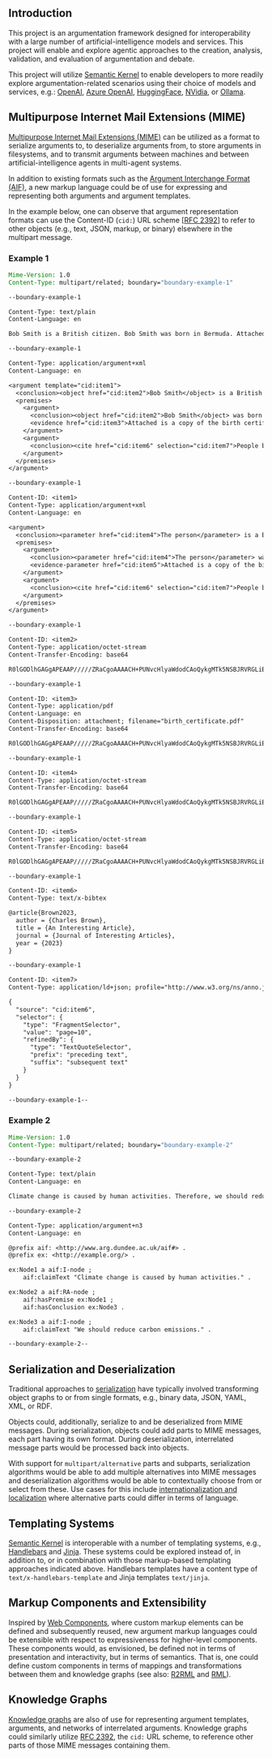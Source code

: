 ## Introduction

This project is an argumentation framework designed for interoperability with a large number of artificial-intelligence models and services. This project will enable and explore agentic approaches to the creation, analysis, validation, and evaluation of argumentation and debate.

This project will utilize [Semantic Kernel](https://github.com/microsoft/semantic-kernel) to enable developers to more readily explore argumentation-related scenarios using their choice of models and services, e.g.: [OpenAI](https://platform.openai.com/docs/introduction), [Azure OpenAI](https://azure.microsoft.com/en-us/products/ai-services/openai-service), [HuggingFace](https://huggingface.co/), [NVidia](https://www.nvidia.com/en-us/ai-data-science/products/nim-microservices/), or [Ollama](https://ollama.com/).

## Multipurpose Internet Mail Extensions (MIME)

[Multipurpose Internet Mail Extensions (MIME)](https://en.wikipedia.org/wiki/MIME) can be utilized as a format to serialize arguments to, to deserialize arguments from, to store arguments in filesystems, and to transmit arguments between machines and between artificial-intelligence agents in multi-agent systems.

In addition to existing formats such as the [Argument Interchange Format (AIF)](https://en.wikipedia.org/wiki/Argument_Interchange_Format), a new markup language could be of use for expressing and representing both arguments and argument templates.

In the example below, one can observe that argument representation formats can use the Content-ID (`cid:`) URL scheme [[RFC 2392](https://datatracker.ietf.org/doc/rfc2392/)] to refer to other objects (e.g., text, JSON, markup, or binary) elsewhere in the multipart message.

### Example 1

```email
Mime-Version: 1.0
Content-Type: multipart/related; boundary="boundary-example-1"

--boundary-example-1

Content-Type: text/plain
Content-Language: en

Bob Smith is a British citizen. Bob Smith was born in Bermuda. Attached is a copy of the birth certificate. People born in Bermuda are British citizens.

--boundary-example-1

Content-Type: application/argument+xml
Content-Language: en

<argument template="cid:item1">
  <conclusion><object href="cid:item2">Bob Smith</object> is a British citizen.</conclusion>
  <premises>
    <argument>
      <conclusion><object href="cid:item2">Bob Smith</object> was born in Bermuda.</conclusion>
      <evidence href="cid:item3">Attached is a copy of the birth certificate.</evidence>
    </argument>
    <argument>
      <conclusion><cite href="cid:item6" selection="cid:item7">People born in Bermuda are British citizens.</cite></conclusion>
    </argument>
  </premises>
</argument>

--boundary-example-1

Content-ID: <item1>
Content-Type: application/argument+xml
Content-Language: en

<argument>
  <conclusion><parameter href="cid:item4">The person</parameter> is a British citizen.</conclusion>
  <premises>
    <argument>
      <conclusion><parameter href="cid:item4">The person</parameter> was born in Bermuda.</conclusion>
      <evidence-parameter href="cid:item5">Attached is a copy of the birth certificate.</evidence-parameter>
    </argument>
    <argument>
      <conclusion><cite href="cid:item6" selection="cid:item7">People born in Bermuda are British citizens.</cite></conclusion>
    </argument>
  </premises>
</argument>

--boundary-example-1

Content-ID: <item2>
Content-Type: application/octet-stream
Content-Transfer-Encoding: base64

R0lGODlhGAGgAPEAAP/////ZRaCgoAAAACH+PUNvcHlyaWdodCAoQykgMTk5NSBJRVRGLiBVbmF1dGhvcml6ZWQgZHVwbGljYXRpb24gcHJvaGliaXRlZC4A...

--boundary-example-1

Content-ID: <item3>
Content-Type: application/pdf
Content-Language: en
Content-Disposition: attachment; filename="birth_certificate.pdf"
Content-Transfer-Encoding: base64

R0lGODlhGAGgAPEAAP/////ZRaCgoAAAACH+PUNvcHlyaWdodCAoQykgMTk5NSBJRVRGLiBVbmF1dGhvcml6ZWQgZHVwbGljYXRpb24gcHJvaGliaXRlZC4A...

--boundary-example-1

Content-ID: <item4>
Content-Type: application/octet-stream
Content-Transfer-Encoding: base64

R0lGODlhGAGgAPEAAP/////ZRaCgoAAAACH+PUNvcHlyaWdodCAoQykgMTk5NSBJRVRGLiBVbmF1dGhvcml6ZWQgZHVwbGljYXRpb24gcHJvaGliaXRlZC4A...

--boundary-example-1

Content-ID: <item5>
Content-Type: application/octet-stream
Content-Transfer-Encoding: base64

R0lGODlhGAGgAPEAAP/////ZRaCgoAAAACH+PUNvcHlyaWdodCAoQykgMTk5NSBJRVRGLiBVbmF1dGhvcml6ZWQgZHVwbGljYXRpb24gcHJvaGliaXRlZC4A...

--boundary-example-1

Content-ID: <item6>
Content-Type: text/x-bibtex

@article{Brown2023,
  author = {Charles Brown},
  title = {An Interesting Article},
  journal = {Journal of Interesting Articles},
  year = {2023}
}

--boundary-example-1

Content-ID: <item7>
Content-Type: application/ld+json; profile="http://www.w3.org/ns/anno.jsonld"

{
  "source": "cid:item6",
  "selector": {
    "type": "FragmentSelector",
    "value": "page=10",
    "refinedBy": {
      "type": "TextQuoteSelector",
      "prefix": "preceding text",
      "suffix": "subsequent text"
    }
  }
}

--boundary-example-1--
```

### Example 2
```email
Mime-Version: 1.0
Content-Type: multipart/related; boundary="boundary-example-2"

--boundary-example-2

Content-Type: text/plain
Content-Language: en

Climate change is caused by human activities. Therefore, we should reduce carbon emissions.

--boundary-example-2

Content-Type: application/argument+n3
Content-Language: en

@prefix aif: <http://www.arg.dundee.ac.uk/aif#> .
@prefix ex: <http://example.org/> .

ex:Node1 a aif:I-node ;
    aif:claimText "Climate change is caused by human activities." .

ex:Node2 a aif:RA-node ;
    aif:hasPremise ex:Node1 ;
    aif:hasConclusion ex:Node3 .

ex:Node3 a aif:I-node ;
    aif:claimText "We should reduce carbon emissions." .

--boundary-example-2--
```

## Serialization and Deserialization

Traditional approaches to [serialization](https://en.wikipedia.org/wiki/Serialization) have typically involved transforming object graphs to or from single formats, e.g., binary data, JSON, YAML, XML, or RDF.

Objects could, additionally, serialize to and be deserialized from MIME messages. During serialization, objects could add parts to MIME messages, each part having its own format. During deserialization, interrelated message parts would be processed back into objects.

With support for `multipart/alternative` parts and subparts, serialization algorithms would be able to add multiple alternatives into MIME messages and deserialization algorithms would be able to contextually choose from or select from these. Use cases for this include [internationalization and localization](https://en.wikipedia.org/wiki/Internationalization_and_localization) where alternative parts could differ in terms of language.

## Templating Systems

[Semantic Kernel](https://github.com/microsoft/semantic-kernel) is interoperable with a number of templating systems, e.g., [Handlebars](https://handlebarsjs.com/) and [Jinja](https://jinja.palletsprojects.com/en/stable/). These systems could be explored instead of, in addition to, or in combination with those markup-based templating approaches indicated above. Handlebars templates have a content type of `text/x-handlebars-template` and Jinja templates `text/jinja`.

## Markup Components and Extensibility

Inspired by [Web Components](https://en.wikipedia.org/wiki/Web_Components), where custom markup elements can be defined and subsequently reused, new argument markup languages could be extensible with respect to expressiveness for higher-level components. These components would, as envisioned, be defined not in terms of presentation and interactivity, but in terms of semantics. That is, one could define custom components in terms of mappings and transformations between them and knowledge graphs (see also: [R2RML](https://www.w3.org/TR/r2rml/) and [RML](https://kg-construct.github.io/rml-resources/portal/)).

## Knowledge Graphs

[Knowledge graphs](https://en.wikipedia.org/wiki/Knowledge_graph) are also of use for representing argument templates, arguments, and networks of interrelated arguments. Knowledge graphs could similarly utilize [RFC 2392](https://datatracker.ietf.org/doc/rfc2392/), the `cid:` URL scheme, to reference other parts of those MIME messages containing them.
